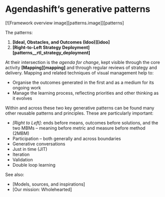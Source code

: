 # Agendashift’s generative patterns

[![Framework overview image][patterns.image]][patterns]

The patterns:

  1. **[Ideal, Obstacles, and Outcomes (Idoo)][idoo]**
  2. **[Right-to-Left Strategy Deployment][patterns__rtl_strategy_deployment]**

At their intersection is the *agenda for change*, kept visible through the core activity **[Mapping][mapping]** and through regular reviews of strategy and delivery. Mapping and related techniques of visual management help to: 

  * Organise the outcomes generated in the first and as a medium for its ongoing work
  * Manage the learning process, reflecting priorities and other thinking as it evolves

Within and across these two key generative patterns can be found many other reusable patterns and principles. These are particularly important:

  * *[Right to Left]*: ends before means, outcomes before solutions, and the two MBMs – meaning before metric and measure before method (2MBM)
  * Participation – both generally and across boundaries
  * Generative conversations
  * Just in time (JIT)
  * Iteration
  * Validation
  * Double loop learning

 See also:

  * [Models, sources, and inspirations]
  * [Our mission: Wholehearted]
